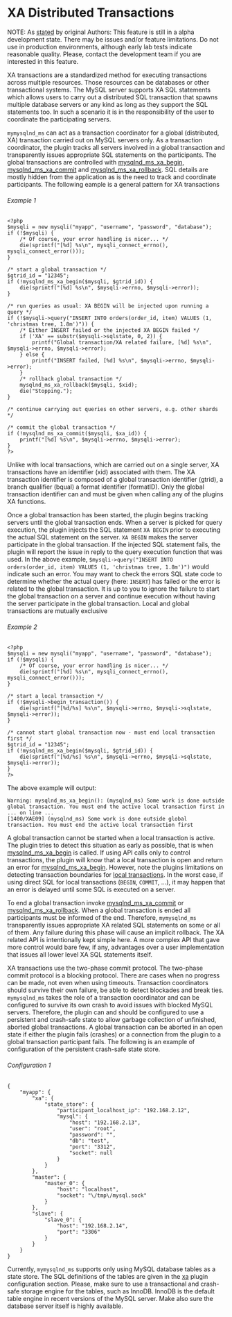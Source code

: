 # XA Distributed Transactions
>
NOTE: As [stated](http://php.net/manual/en/mysqlnd-ms.quickstart.xa_transactions.php) by original Authors:
This feature  is still in a alpha development state. There may be issues and/or feature limitations. Do not use in production environments, although early lab tests indicate reasonable quality.
Please, contact the development team if you are interested in this feature.

XA transactions are a standardized method for executing transactions across multiple resources. Those resources can be databases or other transactional systems. The MySQL server supports XA SQL statements which allows users to carry out a distributed SQL transaction that spawns multiple database servers or any kind as long as they support the SQL statements too. In such a scenario it is in the responsibility of the user to coordinate the participating servers.

`mymysqlnd_ms` can act as a transaction coordinator for a global (distributed, XA) transaction carried out on MySQL servers only. As a transaction coordinator, the plugin tracks all servers involved in a global transaction and transparently issues appropriate SQL statements on the participants. The global transactions are controlled with [mysqlnd_ms_xa_begin](REF:../MYSQLND_MS-FUNCTIONS/), [mysqlnd_ms_xa_commit](REF:../MYSQLND_MS-FUNCTIONS/) and [mysqlnd_ms_xa_rollback](REF:../MYSQLND_MS-FUNCTIONS/). SQL details are mostly hidden from the application as is the need to track and coordinate participants. The following eample is a general pattern for XA transactions
###### Example 1
```
<?php
$mysqli = new mysqli("myapp", "username", "password", "database");
if (!$mysqli) {
    /* Of course, your error handling is nicer... */
    die(sprintf("[%d] %s\n", mysqli_connect_errno(), mysqli_connect_error()));
}

/* start a global transaction */
$gtrid_id = "12345";
if (!mysqlnd_ms_xa_begin($mysqli, $gtrid_id)) {
    die(sprintf("[%d] %s\n", $mysqli->errno, $mysqli->error));
}

/* run queries as usual: XA BEGIN will be injected upon running a query */
if (!$mysqli->query("INSERT INTO orders(order_id, item) VALUES (1, 'christmas tree, 1.8m')")) {
    /* Either INSERT failed or the injected XA BEGIN failed */
    if ('XA' == substr($mysqli->sqlstate, 0, 2)) {
        printf("Global transaction/XA related failure, [%d] %s\n", $mysqli->errno, $mysqli->error);
    } else {
        printf("INSERT failed, [%d] %s\n", $mysqli->errno, $mysqli->error);
    }
    /* rollback global transaction */
    mysqlnd_ms_xa_rollback($mysqli, $xid);
    die("Stopping.");
}

/* continue carrying out queries on other servers, e.g. other shards */

/* commit the global transaction */
if (!mysqlnd_ms_xa_commit($mysqli, $xa_id)) {
    printf("[%d] %s\n", $mysqli->errno, $mysqli->error);
}
?>
```

Unlike with local transactions, which are carried out on a single server, XA transactions have an identifier (xid) associated with them. The XA transaction identifier is composed of a global transaction identifier (gtrid), a branch qualifier (bqual) a format identifier (formatID). Only the global transaction identifier can and must be given when calling any of the plugins XA functions.

Once a global transaction has been started, the plugin begins tracking servers until the global transaction ends. When a server is picked for query execution, the plugin injects the SQL statement `XA BEGIN` prior to executing the actual SQL statement on the server. `XA BEGIN` makes the server participate in the global transaction. If the injected SQL statement fails, the plugin will report the issue in reply to the query execution function that was used. In the above example, `$mysqli->query("INSERT INTO orders(order_id, item) VALUES (1, 'christmas tree, 1.8m')")` would indicate such an error. You may want to check the errors SQL state code to determine whether the actual query (here: `INSERT`) has failed or the error is related to the global transaction. It is up to you to ignore the failure to start the global transaction on a server and continue execution without having the server participate in the global transaction. Local and global transactions are mutually exclusive
###### Example 2 
```
<?php
$mysqli = new mysqli("myapp", "username", "password", "database");
if (!$mysqli) {
    /* Of course, your error handling is nicer... */
    die(sprintf("[%d] %s\n", mysqli_connect_errno(), mysqli_connect_error()));
}

/* start a local transaction */
if (!$mysqli->begin_transaction()) {
    die(sprintf("[%d/%s] %s\n", $mysqli->errno, $mysqli->sqlstate, $mysqli->error));
}

/* cannot start global transaction now - must end local transaction first */
$gtrid_id = "12345";
if (!mysqlnd_ms_xa_begin($mysqli, $gtrid_id)) {
    die(sprintf("[%d/%s] %s\n", $mysqli->errno, $mysqli->sqlstate, $mysqli->error));
}
?>
```
The above example will output:

```
Warning: mysqlnd_ms_xa_begin(): (mysqlnd_ms) Some work is done outside global transaction. You must end the active local transaction first in ... on line ...
[1400/XAE09] (mysqlnd_ms) Some work is done outside global transaction. You must end the active local transaction first
```
A global transaction cannot be started when a local transaction is active. The plugin tries to detect this situation as early as possible, that is when [mysqlnd_ms_xa_begin](REF:../MYSQLND_MS-FUNCTIONS/) is called. If using API calls only to control transactions, the plugin will know that a local transaction is open and return an error for [mysqlnd_ms_xa_begin](REF:../MYSQLND_MS-FUNCTIONS/). However, note the plugins limitations on detecting transaction boundaries for [local transactions](REF:../CONCEPTS/). In the worst case, if using direct SQL for local transactions (`BEGIN`, `COMMIT`, ...), it may happen that an error is delayed until some SQL is executed on a server.

To end a global transaction invoke [mysqlnd_ms_xa_commit](REF:../MYSQLND_MS-FUNCTIONS/) or [mysqlnd_ms_xa_rollback](REF:../MYSQLND_MS-FUNCTIONS/). When a global transaction is ended all participants must be informed of the end. Therefore, `mymysqlnd_ms` transparently issues appropriate XA related SQL statements on some or all of them. Any failure during this phase will cause an implicit rollback. The XA related API is intentionally kept simple here. A more complex API that gave more control would bare few, if any, advantages over a user implementation that issues all lower level XA SQL statements itself.

XA transactions use the two-phase commit protocol. The two-phase commit protocol is a blocking protocol. There are cases when no progress can be made, not even when using timeouts. Transaction coordinators should survive their own failure, be able to detect blockades and break ties. `mymysqlnd_ms` takes the role of a transaction coordinator and can be configured to survive its own crash to avoid issues with blocked MySQL servers. Therefore, the plugin can and should be configured to use a persistent and crash-safe state to allow garbage collection of unfinished, aborted global transactions. A global transaction can be aborted in an open state if either the plugin fails (crashes) or a connection from the plugin to a global transaction participant fails. The following is an example of configuration of the persistent crash-safe state store.
###### Configuration 1 
```
{
    "myapp": {
        "xa": {
            "state_store": {
                "participant_localhost_ip": "192.168.2.12",
                "mysql": {
                    "host": "192.168.2.13",
                    "user": "root",
                    "password": "",
                    "db": "test",
                    "port": "3312",
                    "socket": null
                }
            }
        },
        "master": {
            "master_0": {
                "host": "localhost",
                "socket": "\/tmp\/mysql.sock"
            }
        },
        "slave": {
            "slave_0": {
                "host": "192.168.2.14",
                "port": "3306"
            }
        }
    }
}
```
Currently, `mymysqlnd_ms` supports only using MySQL database tables as a state store. The SQL definitions of the tables are given in the [xa](REFA:../PLUGIN-CONFIGURATION-FILE.md) plugin configuration section. Please, make sure to use a transactional and crash-safe storage engine for the tables, such as InnoDB. InnoDB is the default table engine in recent versions of the MySQL server. Make also sure the database server itself is highly available.

